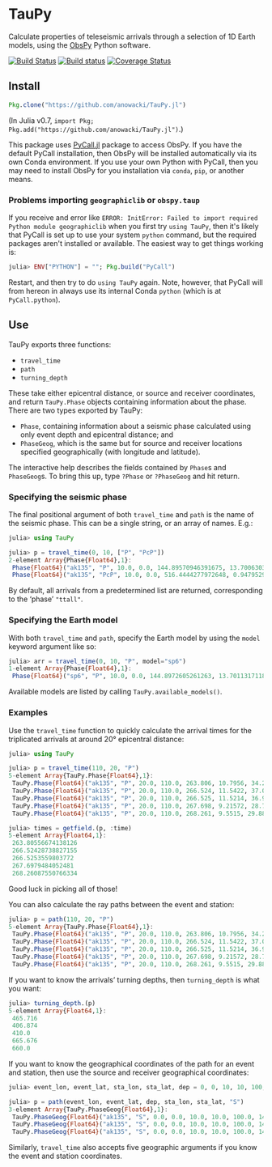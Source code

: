 # TauPy

Calculate properties of teleseismic arrivals through a selection of
1D Earth models, using the [ObsPy](https://github.com/obspy/obspy/wiki) Python software.

[![Build Status](https://travis-ci.org/anowacki/TauPy.jl.svg?branch=master)](https://travis-ci.org/anowacki/TauPy.jl)
[![Build status](https://ci.appveyor.com/api/projects/status/x0g14wuls8yp19tv/branch/master?svg=true)](https://ci.appveyor.com/project/AndyNowacki/taupy-jl/branch/master)
[![Coverage Status](https://coveralls.io/repos/github/anowacki/TauPy.jl/badge.svg?branch=master)](https://coveralls.io/github/anowacki/TauPy.jl?branch=master)

## Install

```julia
Pkg.clone("https://github.com/anowacki/TauPy.jl")
```

(In Julia v0.7, `import Pkg; Pkg.add("https://github.com/anowacki/TauPy.jl")`.)

This package uses [PyCall.jl](https://github.com/JuliaPy/PyCall.jl) package to
access ObsPy.  If you have the default PyCall installation, then ObsPy will be
installed automatically via its own Conda environment.  If you use your own
Python with PyCall, then you may need to install ObsPy for you installation
via `conda`, `pip`, or another means.

### Problems importing `geographiclib` or `obspy.taup`

If you receive and error like `ERROR: InitError: Failed to import required Python
module geographiclib` when you first try `using TauPy`, then it's likely that
PyCall is set up to use your system `python` command, but the required packages
aren't installed or available.  The easiest way to get things working is:

```julia
julia> ENV["PYTHON"] = ""; Pkg.build("PyCall")
```

Restart, and then try to do `using TauPy` again.  Note, however, that PyCall
will from hereon in always use its internal Conda `python` (which is at
`PyCall.python`).

## Use

TauPy exports three functions:

- `travel_time`
- `path`
- `turning_depth`

These take either epicentral distance, or source and receiver coordinates, and
return `TauPy.Phase` objects containing information about the phase.  There are
two types exported by TauPy:

- `Phase`, containing information about a seismic phase calculated using only
  event depth and epicentral distance; and
- `PhaseGeog`, which is the same but for source and receiver locations specified
  geographically (with longitude and latitude).

The interactive help describes the fields contained by `Phase`s and `PhaseGeog`s.
To bring this up, type `?Phase` or `?PhaseGeog` and hit return.

### Specifying the seismic phase

The final positional argument of both `travel_time` and `path` is the name of
the seismic phase.  This can be a single string, or an array of names.  E.g.:

```julia
julia> using TauPy

julia> p = travel_time(0, 10, ["P", "PcP"])
2-element Array{Phase{Float64},1}:
 Phase{Float64}("ak135", "P", 10.0, 0.0, 144.89570946391675, 13.700630345173362, 45.613198013389635, 45.613198013389635, Float64[], Float64[], Float64[])
 Phase{Float64}("ak135", "PcP", 10.0, 0.0, 516.4444277972648, 0.9479529695834205, 2.834193976594543, 2.834193976594543, Float64[], Float64[], Float64[]) 

```

By default, all arrivals from a predetermined list are returned, corresponding
to the &lsquo;phase&rsquo; `"ttall"`.

### Specifying the Earth model

With both `travel_time` and `path`, specify the Earth model by using the `model`
keyword argument like so:

```julia
julia> arr = travel_time(0, 10, "P", model="sp6")
1-element Array{Phase{Float64},1}:
 Phase{Float64}("sp6", "P", 10.0, 0.0, 144.8972605261263, 13.7011317118041, 45.61534012667141, 45.61534012667141, Float64[], Float64[], Float64[])

```

Available models are listed by calling `TauPy.available_models()`.

### Examples

Use the `travel_time` function to quickly calculate the arrival times for
the triplicated arrivals at around 20&deg; epicentral distance:

```julia
julia> using TauPy

julia> p = travel_time(110, 20, "P")
5-element Array{TauPy.Phase{Float64},1}:
 TauPy.Phase{Float64}("ak135", "P", 20.0, 110.0, 263.806, 10.7956, 34.2707, 52.6707, Float64[], Float64[], Float64[])
 TauPy.Phase{Float64}("ak135", "P", 20.0, 110.0, 266.524, 11.5422, 37.0166, 58.2286, Float64[], Float64[], Float64[])
 TauPy.Phase{Float64}("ak135", "P", 20.0, 110.0, 266.525, 11.5214, 36.9391, 58.063, Float64[], Float64[], Float64[]) 
 TauPy.Phase{Float64}("ak135", "P", 20.0, 110.0, 267.698, 9.21572, 28.731, 42.7498, Float64[], Float64[], Float64[]) 
 TauPy.Phase{Float64}("ak135", "P", 20.0, 110.0, 268.261, 9.5515, 29.8818, 44.7109, Float64[], Float64[], Float64[]) 

julia> times = getfield.(p, :time)
5-element Array{Float64,1}:
 263.80556674138126
 266.52428738827155
 266.5253559803772 
 267.6979484052481 
 268.26087550766334

```

Good luck in picking all of those!

You can also calculate the ray paths between the event and station:

```julia
julia> p = path(110, 20, "P")
5-element Array{TauPy.Phase{Float64},1}:
 TauPy.Phase{Float64}("ak135", "P", 20.0, 110.0, 263.806, 10.7956, 34.2707, 52.6707, Float64[], [0.0, 0.120381, 0.142296, 0.1643, 0.208576, 0.298225, 0.472472, 0.652408, 0.667963, 0.683563  …  19.8216, 19.8493, 19.8632, 19.8701, 19.877, 19.9267, 19.9634, 19.9817, 19.9909, 20.0001], [6261.0, 6251.0, 6249.19, 6247.37, 6243.74, 6236.44, 6222.49, 6208.41, 6207.2, 6206.0  …  6343.5, 6347.25, 6349.13, 6350.06, 6351.0, 6359.05, 6365.02, 6368.01, 6369.51, 6371.0])
 TauPy.Phase{Float64}("ak135", "P", 20.0, 110.0, 266.524, 11.5422, 37.0166, 58.2286, Float64[], [0.0, 0.148344, 0.175382, 0.202552, 0.257294, 0.368423, 0.585572, 0.811497, 0.831113, 0.850797  …  19.8016, 19.8328, 19.8484, 19.8562, 19.864, 19.9189, 19.9596, 19.9799, 19.99, 20.0001], [6261.0, 6251.0, 6249.19, 6247.37, 6243.74, 6236.44, 6222.49, 6208.41, 6207.2, 6206.0  …  6343.5, 6347.25, 6349.13, 6350.06, 6351.0, 6359.05, 6365.02, 6368.01, 6369.51, 6371.0])
 TauPy.Phase{Float64}("ak135", "P", 20.0, 110.0, 266.525, 11.5214, 36.9391, 58.063, Float64[], [0.0, 0.147386, 0.174248, 0.20124, 0.255622, 0.366009, 0.581664, 0.805968, 0.82544, 0.844979  …  19.7997, 19.8308, 19.8463, 19.854, 19.8618, 19.9165, 19.9571, 19.9773, 19.9875, 19.9976], [6261.0, 6251.0, 6249.19, 6247.37, 6243.74, 6236.44, 6222.49, 6208.41, 6207.2, 6206.0  …  6343.5, 6347.25, 6349.13, 6350.06, 6351.0, 6359.05, 6365.02, 6368.01, 6369.51, 6371.0]) 
 TauPy.Phase{Float64}("ak135", "P", 20.0, 110.0, 267.698, 9.21572, 28.731, 42.7498, Float64[], [0.0, 0.0847973, 0.100216, 0.115685, 0.146774, 0.209565, 0.331002, 0.455546, 0.466272, 0.47702  …  19.858, 19.8798, 19.8907, 19.8961, 19.9016, 19.9415, 19.971, 19.9858, 19.9931, 20.0005], [6261.0, 6251.0, 6249.19, 6247.37, 6243.74, 6236.44, 6222.49, 6208.41, 6207.2, 6206.0  …  6343.5, 6347.25, 6349.13, 6350.06, 6351.0, 6359.05, 6365.02, 6368.01, 6369.51, 6371.0])
 TauPy.Phase{Float64}("ak135", "P", 20.0, 110.0, 268.261, 9.5515, 29.8818, 44.7109, Float64[], [0.0, 0.0908228, 0.10734, 0.123913, 0.157226, 0.224534, 0.3548, 0.488528, 0.500051, 0.511599  …  19.8505, 19.8734, 19.8848, 19.8905, 19.8963, 19.9381, 19.9691, 19.9845, 19.9923, 20.0], [6261.0, 6251.0, 6249.19, 6247.37, 6243.74, 6236.44, 6222.49, 6208.41, 6207.2, 6206.0  …  6343.5, 6347.25, 6349.13, 6350.06, 6351.0, 6359.05, 6365.02, 6368.01, 6369.51, 6371.0])   

```

If you want to know the arrivals&rsquo; turning depths, then `turning_depth`
is what you want:

```julia
julia> turning_depth.(p)
5-element Array{Float64,1}:
 465.716
 406.874
 410.0  
 665.676
 660.0  

```

If you want to know the geographical coordinates of the path for an event and
station, then use the source and receiver geographical coordinates:

```julia
julia> event_lon, event_lat, sta_lon, sta_lat, dep = 0, 0, 10, 10, 100;

julia> p = path(event_lon, event_lat, dep, sta_lon, sta_lat, "S")
3-element Array{TauPy.PhaseGeog{Float64},1}:
 TauPy.PhaseGeog{Float64}("ak135", "S", 0.0, 0.0, 10.0, 10.0, 100.0, 14.106, 350.494, 24.1935, 48.835, 83.5499, Float64[], [0.0, 0.542449, 1.36541, 1.40396, 1.44327, 3.49073, 5.54737, 5.58703, 5.62594, 6.45806  …  9.8127, 9.83169, 9.84117, 9.85065, 9.88817, 9.9256, 9.96294, 9.98158, 9.99089, 10.0002], [0.0, 0.550792, 1.38607, 1.42518, 1.46506, 3.53789, 5.60619, 5.64589, 5.68482, 6.51558  …  9.81819, 9.83664, 9.84585, 9.85506, 9.89149, 9.92782, 9.96405, 9.98213, 9.99116, 10.0002], [6271.0, 6262.21, 6251.8, 6251.4, 6251.0, 6240.69, 6251.0, 6251.4, 6251.8, 6262.21  …  6347.25, 6349.13, 6350.06, 6351.0, 6356.0, 6361.0, 6366.0, 6368.5, 6369.75, 6371.0])                   
 TauPy.PhaseGeog{Float64}("ak135", "S", 0.0, 0.0, 10.0, 10.0, 100.0, 14.106, 364.733, 20.4703, 39.5658, 57.2195, Float64[], [0.0, 0.0878754, 0.192757, 0.19682, 0.200884, 0.315745, 0.431873, 0.52082, 0.666153, 0.762522  …  9.87896, 9.89135, 9.89753, 9.90372, 9.93078, 9.9578, 9.98476, 9.99822, 10.0049, 10.0117], [0.0, 0.0892309, 0.195729, 0.199855, 0.203982, 0.320611, 0.438522, 0.528832, 0.676382, 0.774215  …  9.88255, 9.89457, 9.90058, 9.90658, 9.93285, 9.95906, 9.98522, 9.99827, 10.0048, 10.0113], [6271.0, 6262.21, 6251.8, 6251.4, 6251.0, 6239.72, 6228.43, 6219.86, 6206.0, 6196.9  …  6347.25, 6349.13, 6350.06, 6351.0, 6356.0, 6361.0, 6366.0, 6368.5, 6369.75, 6371.0])
 TauPy.PhaseGeog{Float64}("ak135", "S", 0.0, 0.0, 10.0, 10.0, 100.0, 14.106, 364.855, 20.7161, 40.1367, 58.304, Float64[], [0.0, 0.0916586, 0.201103, 0.205344, 0.209587, 0.32951, 0.450821, 0.543782, 0.695759, 0.796594  …  9.86447, 9.87716, 9.8835, 9.88984, 9.91746, 9.94502, 9.97253, 9.98627, 9.99313, 9.99999], [0.0, 0.0930724, 0.204205, 0.208511, 0.212819, 0.334588, 0.457761, 0.552145, 0.706439, 0.808803  …  9.86848, 9.8808, 9.88695, 9.8931, 9.91991, 9.94667, 9.97336, 9.98668, 9.99334, 9.99999], [6271.0, 6262.21, 6251.8, 6251.4, 6251.0, 6239.72, 6228.43, 6219.86, 6206.0, 6196.9  …  6347.25, 6349.13, 6350.06, 6351.0, 6356.0, 6361.0, 6366.0, 6368.5, 6369.75, 6371.0])  

```

Similarly, `travel_time` also accepts five geographic arguments if you know the
event and station coordinates.

